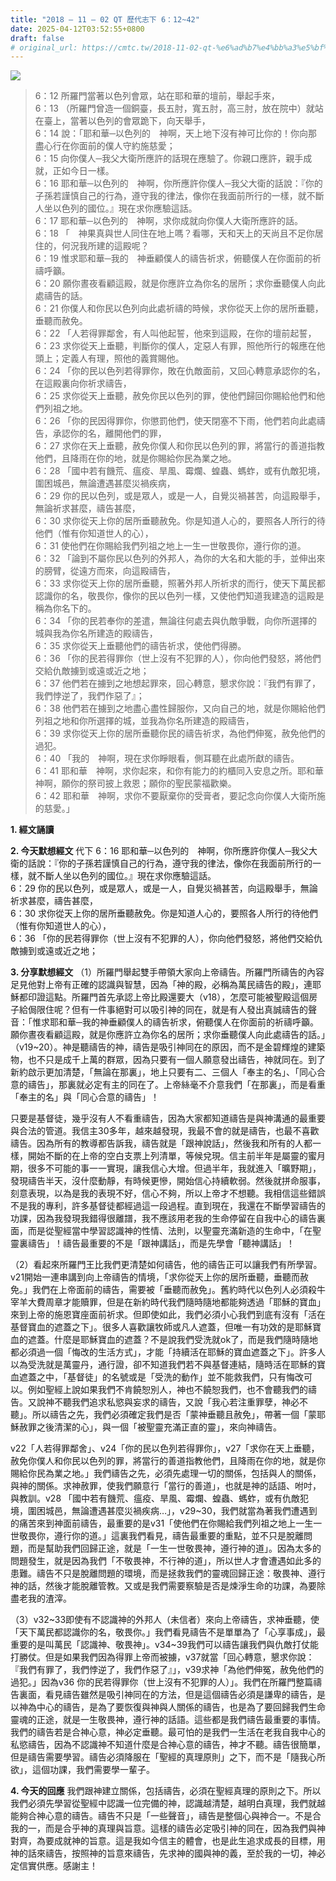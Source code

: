 ```yaml
---
title: "2018 – 11 – 02 QT 歷代志下 6：12~42"
date: 2025-04-12T03:52:55+0800
draft: false
# original_url: https://cmtc.tw/2018-11-02-qt-%e6%ad%b7%e4%bb%a3%e5%bf%97%e4%b8%8b-6%ef%bc%9a1242
---
```


![](/images/qt.jpg)
> 6：12 所羅門當著以色列會眾，站在耶和華的壇前，舉起手來，  
> 6：13 （所羅門曾造一個銅臺，長五肘，寬五肘，高三肘，放在院中）就站在臺上，當著以色列的會眾跪下，向天舉手，  
> 6：14 說：「耶和華─以色列的　神啊，天上地下沒有神可比你的！你向那盡心行在你面前的僕人守約施慈愛；  
> 6：15 向你僕人─我父大衛所應許的話現在應驗了。你親口應許，親手成就，正如今日一樣。  
> 6：16 耶和華─以色列的　神啊，你所應許你僕人─我父大衛的話說：『你的子孫若謹慎自己的行為，遵守我的律法，像你在我面前所行的一樣，就不斷人坐以色列的國位。』現在求你應驗這話。  
> 6：17 耶和華─以色列的　神啊，求你成就向你僕人大衛所應許的話。  
> 6：18 「　神果真與世人同住在地上嗎？看哪，天和天上的天尚且不足你居住的，何況我所建的這殿呢？  
> 6：19 惟求耶和華─我的　神垂顧僕人的禱告祈求，俯聽僕人在你面前的祈禱呼籲。  
> 6：20 願你晝夜看顧這殿，就是你應許立為你名的居所；求你垂聽僕人向此處禱告的話。  
> 6：21 你僕人和你民以色列向此處祈禱的時候，求你從天上你的居所垂聽，垂聽而赦免。  
> 6：22 「人若得罪鄰舍，有人叫他起誓，他來到這殿，在你的壇前起誓，  
> 6：23 求你從天上垂聽，判斷你的僕人，定惡人有罪，照他所行的報應在他頭上；定義人有理，照他的義賞賜他。  
> 6：24 「你的民以色列若得罪你，敗在仇敵面前，又回心轉意承認你的名，在這殿裏向你祈求禱告，  
> 6：25 求你從天上垂聽，赦免你民以色列的罪，使他們歸回你賜給他們和他們列祖之地。  
> 6：26 「你的民因得罪你，你懲罰他們，使天閉塞不下雨，他們若向此處禱告，承認你的名，離開他們的罪，  
> 6：27 求你在天上垂聽，赦免你僕人和你民以色列的罪，將當行的善道指教他們，且降雨在你的地，就是你賜給你民為業之地。  
> 6：28 「國中若有饑荒、瘟疫、旱風、霉爛、蝗蟲、螞蚱，或有仇敵犯境，圍困城邑，無論遭遇甚麼災禍疾病，  
> 6：29 你的民以色列，或是眾人，或是一人，自覺災禍甚苦，向這殿舉手，無論祈求甚麼，禱告甚麼，  
> 6：30 求你從天上你的居所垂聽赦免。你是知道人心的，要照各人所行的待他們（惟有你知道世人的心），  
> 6：31 使他們在你賜給我們列祖之地上一生一世敬畏你，遵行你的道。  
> 6：32 「論到不屬你民以色列的外邦人，為你的大名和大能的手，並伸出來的膀臂，從遠方而來，向這殿禱告，  
> 6：33 求你從天上你的居所垂聽，照著外邦人所祈求的而行，使天下萬民都認識你的名，敬畏你，像你的民以色列一樣，又使他們知道我建造的這殿是稱為你名下的。  
> 6：34 「你的民若奉你的差遣，無論往何處去與仇敵爭戰，向你所選擇的城與我為你名所建造的殿禱告，  
> 6：35 求你從天上垂聽他們的禱告祈求，使他們得勝。  
> 6：36 「你的民若得罪你（世上沒有不犯罪的人），你向他們發怒，將他們交給仇敵擄到或遠或近之地；  
> 6：37 他們若在擄到之地想起罪來，回心轉意，懇求你說：『我們有罪了，我們悖逆了，我們作惡了』；  
> 6：38 他們若在擄到之地盡心盡性歸服你，又向自己的地，就是你賜給他們列祖之地和你所選擇的城，並我為你名所建造的殿禱告，  
> 6：39 求你從天上你的居所垂聽你民的禱告祈求，為他們伸冤，赦免他們的過犯。  
> 6：40 「我的　神啊，現在求你睜眼看，側耳聽在此處所獻的禱告。  
> 6：41 耶和華　神啊，求你起來，和你有能力的約櫃同入安息之所。耶和華　神啊，願你的祭司披上救恩；願你的聖民蒙福歡樂。  
> 6：42 耶和華　神啊，求你不要厭棄你的受膏者，要記念向你僕人大衛所施的慈愛。」

**1. 經文誦讀**

**2.  今天默想經文**
代下 6：16 耶和華─以色列的　神啊，你所應許你僕人─我父大衛的話說：『你的子孫若謹慎自己的行為，遵守我的律法，像你在我面前所行的一樣，就不斷人坐以色列的國位。』現在求你應驗這話。  
6：29 你的民以色列，或是眾人，或是一人，自覺災禍甚苦，向這殿舉手，無論祈求甚麼，禱告甚麼，  
6：30 求你從天上你的居所垂聽赦免。你是知道人心的，要照各人所行的待他們（惟有你知道世人的心），  
6：36 「你的民若得罪你（世上沒有不犯罪的人），你向他們發怒，將他們交給仇敵擄到或遠或近之地；

**3. 分享默想經文**
（1）所羅門舉起雙手帶領大家向上帝禱告。所羅門所禱告的內容足見他對上帝有正確的認識與智慧，因為「神的殿，必稱為萬民禱告的殿」，連耶穌都印證這點。所羅門首先承認上帝比殿還要大（v18），怎麼可能被聖殿這個房子給侷限住呢？但有一件事絕對可以吸引神的同在，就是有人發出真誠禱告的聲音：「惟求耶和華─我的神垂顧僕人的禱告祈求，俯聽僕人在你面前的祈禱呼籲。願你晝夜看顧這殿，就是你應許立為你名的居所；求你垂聽僕人向此處禱告的話。」（v19\~20）。神是聽禱告的神，禱告是吸引神同在的原因，而不是金碧輝煌的建築物，也不只是成千上萬的群眾，因為只要有一個人願意發出禱告，神就同在。到了新約啟示更加清楚，「無論在那裏」，地上只要有二、三個人「奉主的名」、「同心合意的禱告」，那裏就必定有主的同在了。上帝絲毫不介意我們「在那裏」，而是看重「奉主的名」與「同心合意的禱告」！

只要是基督徒，幾乎沒有人不看重禱告，因為大家都知道禱告是與神溝通的最重要與合法的管道。我信主30多年，越來越發現，我最不會的就是禱告，也最不喜歡禱告。因為所有的教導都告訴我，禱告就是「跟神說話」，然後我和所有的人都一樣，開始不斷的在上帝的空白支票上列清單，等候兌現。信主前半年是屬靈的蜜月期，很多不可能的事一一實現，讓我信心大增。但過半年，我就進入「曠野期」，發現禱告半天，沒什麼動靜，有時候更慘，開始信心持續軟弱。然後就拼命服事，刻意表現，以為是我的表現不好，信心不夠，所以上帝才不想聽。我相信這些錯誤不是我的專利，許多基督徒都經過這一段過程。直到現在，我還在不斷學習禱告的功課，因為我發現我錯得很離譜，我不應該用老我的生命停留在自我中心的禱告裏面，而是從聖經當中學習認識神的性情、法則，以聖靈充滿新造的生命中，「在聖靈裏禱告」！禱告最重要的不是「跟神講話」，而是先學會「聽神講話」！

（2）看起來所羅門王比我們更清楚如何禱告，他的禱告正可以讓我們有所學習。v21開始一連串講到向上帝禱告的情境，「求你從天上你的居所垂聽，垂聽而赦免。」我們在上帝面前的禱告，需要被「垂聽而赦免」。舊約時代以色列人必須殺牛宰羊大費周章才能贖罪，但是在新約時代我們隨時隨地都能夠透過「耶穌的寶血」來到上帝的施恩寶座面前祈求。但即使如此，我們必須小心我們到底有沒有「活在基督寶血的遮蓋之下」。很多人喜歡讓牧師或凡人遮蓋，但唯一有功效的是耶穌寶血的遮蓋。什麼是耶穌寶血的遮蓋？不是說我們受洗就ok了，而是我們隨時隨地都必須過一個「悔改的生活方式」，才能「持續活在耶穌的寶血遮蓋之下」。許多人以為受洗就是萬靈丹，通行證，卻不知道我們若不與基督連結，隨時活在耶穌的寶血遮蓋之中，「基督徒」的名號或是「受洗的動作」並不能救我們，只有悔改可以。例如聖經上說如果我們不肯饒恕別人，神也不饒恕我們，也不會聽我們的禱告。又說神不聽我們追求私慾與妄求的禱告，又說「我心若注重罪孽，神必不聽」。所以禱告之先，我們必須確定我們是否「蒙神垂聽且赦免」，帶著一個「蒙耶穌赦罪之後清潔的心」，與一個「被聖靈充滿正直的靈」，來向神禱告。

v22「人若得罪鄰舍」、v24「你的民以色列若得罪你」，v27「求你在天上垂聽，赦免你僕人和你民以色列的罪，將當行的善道指教他們，且降雨在你的地，就是你賜給你民為業之地。」我們禱告之先，必須先處理一切的關係，包括與人的關係，與神的關係。求神赦罪，使我們願意行「當行的善道」，也就是神的話語、咐吋，與教訓。v28 「國中若有饑荒、瘟疫、旱風、霉爛、蝗蟲、螞蚱，或有仇敵犯境，圍困城邑，無論遭遇甚麼災禍疾病…」，v29\~30，我們就當為著我們遭遇到的痛苦來到神面前禱告，最重要的是v31「使他們在你賜給我們列祖之地上一生一世敬畏你，遵行你的道。」這裏我們看見，禱告最重要的重點，並不只是脫離問題，而是幫助我們回歸正途，就是「一生一世敬畏神，遵行神的道」。因為太多的問題發生，就是因為我們「不敬畏神，不行神的道」，所以世人才會遭遇如此多的患難。禱告不只是脫離問題的環境，而是拯救我們的靈魂回歸正途：敬畏神、遵行神的話，然後才能脫離管教。又或是我們需要察驗是否是煉淨生命的功課，為要除盡老我的渣滓。

（3）v32\~33即使有不認識神的外邦人（未信者）來向上帝禱告，求神垂聽，使「天下萬民都認識你的名，敬畏你。」我們看見禱告不是單單為了「心享事成」，最重要的是叫萬民「認識神、敬畏神」。v34\~39我們可以禱告讓我們與仇敵打仗能打勝仗。但是如果我們因為得罪上帝而被擄，v37就當「回心轉意，懇求你說：『我們有罪了，我們悖逆了，我們作惡了』」，v39求神「為他們伸冤，赦免他們的過犯。」因為v36 你的民若得罪你（世上沒有不犯罪的人）」。我們在所羅門整篇禱告裏面，看見禱告雖然是吸引神同在的方法，但是這個禱告必須是謙卑的禱告，是以神為中心的禱告，是為了要恢復與神與人關係的禱告，也是為了要回歸我們生命靈魂的正途，就是一生敬畏神，遵行神的話語。這些都是我們禱告最重要的事情。我們的禱告若是合神心意，神必定垂聽。最可怕的是我們一生活在老我自我中心的私慾禱告，因為不認識神不知道什麼是合神心意的禱告，神才不聽。禱告很簡單，但是禱告需要學習。禱告必須降服在「聖經的真理原則」之下，而不是「隨我心所欲」，這個功課，我們需要學一輩子。

**4. 今天的回應**
我們跟神建立關係，包括禱告，必須在聖經真理的原則之下。所以我們必須先學習從聖經中認識一位完備的神，認識越清楚，越明白真理，我們就越能夠合神心意的禱告。禱告不只是「一些聲音」，禱告是整個心與神合一。不是合我的一，而是合乎神的真理與旨意。這樣的禱告必定吸引神的同在，因為我們與神對齊，為要成就神的旨意。這是我如今信主的體會，也是此生追求成長的目標，用神的話來禱告，按照神的旨意來禱告，先求神的國與神的義，至於我的一切，神必定信實供應。感謝主！
